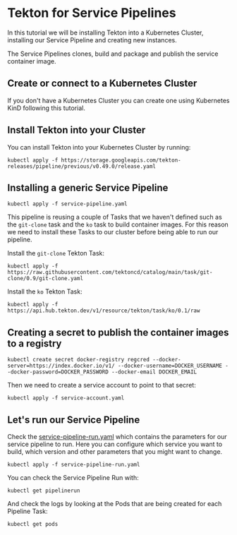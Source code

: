 # Tekton for Service Pipelines

In this tutorial we will be installing Tekton into a Kubernetes Cluster, installing our Service Pipeline and creating new instances.

The Service Pipelines clones, build and package and publish the service container image.

## Create or connect to a Kubernetes Cluster

If you don't have a Kubernetes Cluster you can create one using Kubernetes KinD following this tutorial. 


## Install Tekton into your Cluster

You can install Tekton into your Kubernetes Cluster by running: 

```
kubectl apply -f https://storage.googleapis.com/tekton-releases/pipeline/previous/v0.49.0/release.yaml
```

## Installing a generic Service Pipeline

```
kubectl apply -f service-pipeline.yaml
```

This pipeline is reusing a couple of Tasks that we haven't defined such as the `git-clone` task and the `ko` task to build container images. For this reason we need to install these Tasks to our cluster before being able to run our pipeline. 

Install the `git-clone` Tekton Task:
```
kubectl apply -f https://raw.githubusercontent.com/tektoncd/catalog/main/task/git-clone/0.9/git-clone.yaml
```

Install the `ko` Tekton Task:
```
kubectl apply -f https://api.hub.tekton.dev/v1/resource/tekton/task/ko/0.1/raw

```
## Creating a secret to publish the container images to a registry

```
kubectl create secret docker-registry regcred --docker-server=https://index.docker.io/v1/ --docker-username=DOCKER_USERNAME --docker-password=DOCKER_PASSWORD --docker-email DOCKER_EMAIL
```

Then we need to create a service account to point to that secret: 

```
kubectl apply -f service-account.yaml
```

## Let's run our Service Pipeline


Check the [service-pipeline-run.yaml](service-pipeline-run.yaml) which contains the parameters for our service pipeline to run. 
Here you can configure which service you want to build, which version and other parameters that you might want to change.

```
kubectl apply -f service-pipeline-run.yaml
```

You can check the Service Pipeline Run with: 

```
kubectl get pipelinerun
```

And check the logs by looking at the Pods that are being created for each Pipeline Task: 

```
kubectl get pods
```

## 